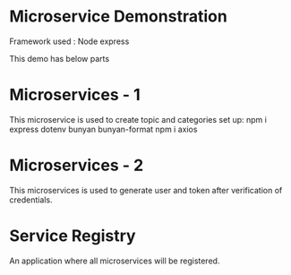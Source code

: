 # Microservice Demonstration

Framework used : Node express

This demo has below parts

# Microservices - 1

This microservice is used to create topic and categories
set up:
npm i express dotenv bunyan bunyan-format
npm i axios

# Microservices - 2

This microservices is used to generate user and token after verification of credentials.

# Service Registry

An application where all microservices will be registered.

